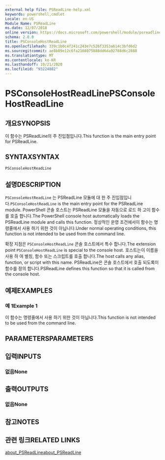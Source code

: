 ```yaml
---
external help file: PSReadLine-help.xml
keywords: powershell,cmdlet
Locale: en-US
Module Name: PSReadLine
ms.date: 12/07/2018
online version: https://docs.microsoft.com/powershell/module/psreadline/psconsolehostreadline?view=powershell-6&WT.mc_id=ps-gethelp
schema: 2.0.0
title: PSConsoleHostReadLine
ms.openlocfilehash: 339c1b0c4f241c243e7c526f3353a614c3bfd6d2
ms.sourcegitcommit: ae8b89e12c6fa2108075888dd6da92788d6c2888
ms.translationtype: MT
ms.contentlocale: ko-KR
ms.lasthandoff: 10/21/2020
ms.locfileid: "93224882"
---
```

# <span data-ttu-id="3077a-103">PSConsoleHostReadLine</span><span class="sxs-lookup"><span data-stu-id="3077a-103">PSConsoleHostReadLine</span></span>

## <span data-ttu-id="3077a-104">개요</span><span class="sxs-lookup"><span data-stu-id="3077a-104">SYNOPSIS</span></span>
<span data-ttu-id="3077a-105">이 함수는 PSReadLine의 주 진입점입니다.</span><span class="sxs-lookup"><span data-stu-id="3077a-105">This function is the main entry point for PSReadLine.</span></span>

## <span data-ttu-id="3077a-106">SYNTAX</span><span class="sxs-lookup"><span data-stu-id="3077a-106">SYNTAX</span></span>

```
PSConsoleHostReadLine
```

## <span data-ttu-id="3077a-107">설명</span><span class="sxs-lookup"><span data-stu-id="3077a-107">DESCRIPTION</span></span>

<span data-ttu-id="3077a-108">`PSConsoleHostReadLine` 는 PSReadLine 모듈에 대 한 주 진입점입니다.</span><span class="sxs-lookup"><span data-stu-id="3077a-108">`PSConsoleHostReadLine` is the main entry point for the PSReadLine module.</span></span> <span data-ttu-id="3077a-109">PowerShell 콘솔 호스트는 PSReadLine 모듈을 자동으로 로드 하 고이 함수를 호출 합니다.</span><span class="sxs-lookup"><span data-stu-id="3077a-109">The PowerShell console host automatically loads the PSReadLine module and calls this function.</span></span> <span data-ttu-id="3077a-110">정상적인 운영 조건에서이 함수는 명령줄에서 사용 하기 위한 것이 아닙니다.</span><span class="sxs-lookup"><span data-stu-id="3077a-110">Under normal operating conditions, this function is not intended to be used from the command line.</span></span>

<span data-ttu-id="3077a-111">확장 지점은 `PSConsoleHostReadLine` 콘솔 호스트에서 특수 합니다.</span><span class="sxs-lookup"><span data-stu-id="3077a-111">The extension point `PSConsoleHostReadLine` is special to the console host.</span></span> <span data-ttu-id="3077a-112">호스트는이 이름을 사용 하 여 별칭, 함수 또는 스크립트를 호출 합니다.</span><span class="sxs-lookup"><span data-stu-id="3077a-112">The host calls any alias, function, or script with this name.</span></span> <span data-ttu-id="3077a-113">PSReadLine은 콘솔 호스트에서 호출 되도록이 함수를 정의 합니다.</span><span class="sxs-lookup"><span data-stu-id="3077a-113">PSReadLine defines this function so that it is called from the console host.</span></span>

## <span data-ttu-id="3077a-114">예제</span><span class="sxs-lookup"><span data-stu-id="3077a-114">EXAMPLES</span></span>

### <span data-ttu-id="3077a-115">예 1</span><span class="sxs-lookup"><span data-stu-id="3077a-115">Example 1</span></span>

<span data-ttu-id="3077a-116">이 함수는 명령줄에서 사용 하기 위한 것이 아닙니다.</span><span class="sxs-lookup"><span data-stu-id="3077a-116">This function is not intended to be used from the command line.</span></span>

## <span data-ttu-id="3077a-117">PARAMETERS</span><span class="sxs-lookup"><span data-stu-id="3077a-117">PARAMETERS</span></span>

## <span data-ttu-id="3077a-118">입력</span><span class="sxs-lookup"><span data-stu-id="3077a-118">INPUTS</span></span>

### <span data-ttu-id="3077a-119">없음</span><span class="sxs-lookup"><span data-stu-id="3077a-119">None</span></span>

## <span data-ttu-id="3077a-120">출력</span><span class="sxs-lookup"><span data-stu-id="3077a-120">OUTPUTS</span></span>

### <span data-ttu-id="3077a-121">없음</span><span class="sxs-lookup"><span data-stu-id="3077a-121">None</span></span>

## <span data-ttu-id="3077a-122">참고</span><span class="sxs-lookup"><span data-stu-id="3077a-122">NOTES</span></span>

## <span data-ttu-id="3077a-123">관련 링크</span><span class="sxs-lookup"><span data-stu-id="3077a-123">RELATED LINKS</span></span>

[<span data-ttu-id="3077a-124">about_PSReadLine</span><span class="sxs-lookup"><span data-stu-id="3077a-124">about_PSReadLine</span></span>](./About/about_PSReadLine.md)
